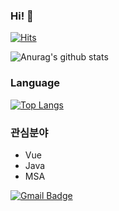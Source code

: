 ### Hi! 👋

<!--
**griffinGC/griffinGC** is a ✨ _special_ ✨ repository because its `README.md` (this file) appears on your GitHub profile.

Here are some ideas to get you started:

- 🔭 I’m currently working on ...
- 🌱 I’m currently learning ...
- 👯 I’m looking to collaborate on ...
- 🤔 I’m looking for help with ...
- 💬 Ask me about ...
- 📫 How to reach me: ...
- 😄 Pronouns: ...
- ⚡ Fun fact: ...
-->
[![Hits](https://hits.seeyoufarm.com/api/count/incr/badge.svg?url=https%3A%2F%2Fgithub.com%2Fgjbae1212%2Fhit-counter&count_bg=%2358C1FB&title_bg=%234F4D4D&icon=verizon.svg&icon_color=%23089FF3&title=visitors&edge_flat=false)](https://hits.seeyoufarm.com)

![Anurag's github stats](https://github-readme-stats.vercel.app/api?username=griffinGC&show_icons=true&count_private=true&theme=buefy)

### Language
[![Top Langs](https://github-readme-stats.vercel.app/api/top-langs/?username=griffinGC&layout=compact)](https://github.com/anuraghazra/github-readme-stats)

### 관심분야
- Vue
- Java
- MSA

[![Gmail Badge](https://img.shields.io/badge/Gmail-d14836?style=flat-square&logo=Gmail&logoColor=white&link=mailto:griffindouble@gmail.com)](mailto:griffindouble@gmail.com)
	
	
